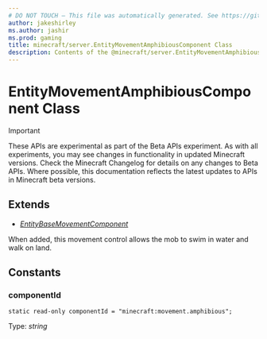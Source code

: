 ```yaml
---
# DO NOT TOUCH — This file was automatically generated. See https://github.com/mojang/minecraftapidocsgenerator to modify descriptions, examples, etc.
author: jakeshirley
ms.author: jashir
ms.prod: gaming
title: minecraft/server.EntityMovementAmphibiousComponent Class
description: Contents of the @minecraft/server.EntityMovementAmphibiousComponent class.
---
```

# EntityMovementAmphibiousComponent Class
>[!IMPORTANT]
>These APIs are experimental as part of the Beta APIs experiment. As with all experiments, you may see changes in functionality in updated Minecraft versions. Check the Minecraft Changelog for details on any changes to Beta APIs. Where possible, this documentation reflects the latest updates to APIs in Minecraft beta versions.
## Extends
- [*EntityBaseMovementComponent*](EntityBaseMovementComponent.md)

When added, this movement control allows the mob to swim in water and walk on land.

## Constants

### **componentId**
`static read-only componentId = "minecraft:movement.amphibious";`

Type: *string*
